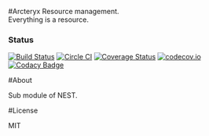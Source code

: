 #Arcteryx
Resource management.  
Everything is a resource. 

### Status
[![Build Status](https://travis-ci.org/bradwoo8621/arcteryx-core.svg?branch=master)](https://travis-ci.org/bradwoo8621/arcteryx-core)
[![Circle CI](https://circleci.com/gh/bradwoo8621/arcteryx-core.svg?style=svg)](https://circleci.com/gh/bradwoo8621/arcteryx-core)
[![Coverage Status](https://coveralls.io/repos/bradwoo8621/arcteryx-core/badge.svg?branch=master&service=github)](https://coveralls.io/github/bradwoo8621/arcteryx-core?branch=master)
[![codecov.io](https://codecov.io/github/bradwoo8621/arcteryx-core/coverage.svg?branch=master)](https://codecov.io/github/bradwoo8621/arcteryx-core?branch=master)
[![Codacy Badge](https://api.codacy.com/project/badge/grade/dfdf136aa5284406aa148081456da8f1)](https://www.codacy.com/app/bradwoo8621/arcteryx-core)

#About

Sub module of NEST.

#License

MIT
